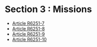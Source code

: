 # Section 3 : Missions

* [Article R6251-7](./LEGIARTI000018523451.md)
* [Article R6251-8](./LEGIARTI000018523449.md)
* [Article R6251-9](./LEGIARTI000018523447.md)
* [Article R6251-10](./LEGIARTI000018523445.md)
